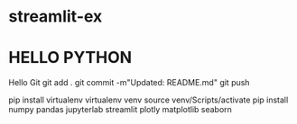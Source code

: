# streamlit-ex

# HELLO PYTHON
Hello Git
git add .
git commit -m"Updated: README.md"
git push

pip install virtualenv
virtualenv venv
source venv/Scripts/activate
pip install numpy pandas jupyterlab streamlit plotly matplotlib seaborn
